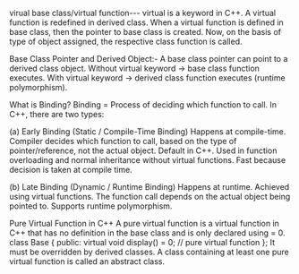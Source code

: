 virual base class/virtual function---
virtual is a keyword in C++.
A virtual function is redefined in derived class.
When a virtual function is defined in base class, then the pointer to base class is created. Now, on the basis of type of object assigned, the respective class function is called.

Base Class Pointer and Derived Object:-
A base class pointer can point to a derived class object.
Without virtual keyword → base class function executes.
With virtual keyword → derived class function executes (runtime polymorphism).

What is Binding?
Binding = Process of deciding which function to call.
In C++, there are two types:

(a) Early Binding (Static / Compile-Time Binding)
Happens at compile-time.
Compiler decides which function to call, based on the type of pointer/reference, not the actual object.
Default in C++.
Used in function overloading and normal inheritance without virtual functions.
Fast because decision is taken at compile time.

(b) Late Binding (Dynamic / Runtime Binding)
Happens at runtime.
Achieved using virtual functions.
The function call depends on the actual object being pointed to.
Supports runtime polymorphism.


Pure Virtual Function in C++
A pure virtual function is a virtual function in C++ that has no definition in the base class and is only declared using = 0.
class Base {
public:
    virtual void display() = 0;   // pure virtual function
};
It must be overridden by derived classes.
A class containing at least one pure virtual function is called an abstract class.
